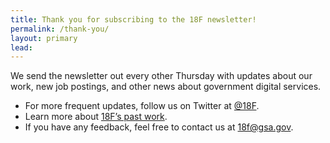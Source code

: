 ```yaml
---
title: Thank you for subscribing to the 18F newsletter!
permalink: /thank-you/
layout: primary
lead:
---
```


We send the newsletter out every other Thursday with updates about our work, new job postings, and other news about government digital services.

- For more frequent updates, follow us on Twitter at [@18F](https://twitter.com/18F/). 
- Learn more about [18F’s past work](https://18f.gsa.gov/what-we-deliver/).
- If you have any feedback, feel free to contact us at [18f@gsa.gov](mailto:https://18f.gsa.gov/what-we-deliver/).